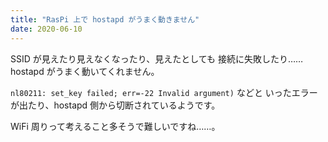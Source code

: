 ```yaml
---
title: "RasPi 上で hostapd がうまく動きません"
date: 2020-06-10
---
```


SSID が見えたり見えなくなったり、見えたとしても
接続に失敗したり……hostapd がうまく動いてくれません。

`nl80211: set_key failed; err=-22 Invalid argument)` などと
いったエラーが出たり、hostapd 側から切断されているようです。

WiFi 周りって考えること多そうで難しいですね……。

